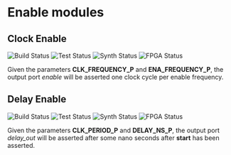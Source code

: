 # Enable modules

## Clock Enable

![Build Status](https://img.shields.io/badge/build-N/A-lightgrey)
![Test  Status](https://img.shields.io/badge/test-N/A-lightgrey)
![Synth Status](https://img.shields.io/badge/synthesis-N/A-lightgrey)
![FPGA  Status](https://img.shields.io/badge/fpga-N/A-lightgrey)

Given the parameters **CLK_FREQUENCY_P** and **ENA_FREQUENCY_P**, the output port *enable* will be asserted one clock cycle per enable frequency.

## Delay Enable

![Build Status](https://img.shields.io/badge/build-N/A-lightgrey)
![Test  Status](https://img.shields.io/badge/test-N/A-lightgrey)
![Synth Status](https://img.shields.io/badge/synthesis-N/A-lightgrey)
![FPGA  Status](https://img.shields.io/badge/fpga-N/A-lightgrey)

Given the parameters **CLK_PERIOD_P** and **DELAY_NS_P**, the output port *delay_out* will be asserted after some nano seconds after **start** has been asserted.
